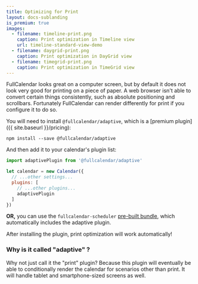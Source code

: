 ```yaml
---
title: Optimizing for Print
layout: docs-sublanding
is_premium: true
images:
  - filename: timeline-print.png
    caption: Print optimization in Timeline view
    url: timeline-standard-view-demo
  - filename: daygrid-print.png
    caption: Print optimization in DayGrid view
  - filename: timegrid-print.png
    caption: Print optimization in TimeGrid view
---
```


FullCalendar looks great on a computer screen, but by default it does not look very good for printing on a piece of paper. A web browser isn't able to convert certain things consistently, such as absolute positioning and scrollbars. Fortunately FullCalendar can render differently for print if you configure it to do so.

You will need to install `@fullcalendar/adaptive`, which is a [premium plugin]({{ site.baseurl }}/pricing):

```
npm install --save @fullcalendar/adaptive
```

And then add it to your calendar's plugin list:

```js
import adaptivePlugin from '@fullcalendar/adaptive'

let calendar = new Calendar({
  // ...other settings...
  plugins: [
    // ...other plugins...
    adaptivePlugin
  ]
})
```

**OR,** you can use the `fullcalendar-scheduler` [pre-built bundle](initialize-globals), which automatically includes the adaptive plugin.

After installing the plugin, print optimization will work automatically!


### Why is it called "adaptive" ?

Why not just call it the "print" plugin? Because this plugin will eventually be able to conditionally render the calendar for scenarios other than print. It will handle tablet and smartphone-sized screens as well.
